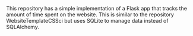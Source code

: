This repository has a simple implementation of a Flask app that tracks the amount of time spent on the website. This is similar to the repository WebsiteTemplateCSSci but uses SQLite to manage data instead of SQLAlchemy.
